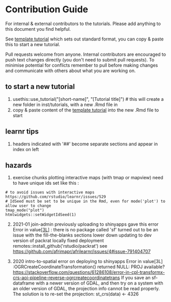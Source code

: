 # Contribution Guide

For internal & external contributors to the tutorials. Please add anything to this document you find helpful.

See [template tutorial](https://github.com/afrimapr/afrilearnr/blob/main/inst/tutorials/template-tutorial/template-tutorial.Rmd) which sets out standard format, you can copy & paste this to start a new tutorial.

Pull requests welcome from anyone. Internal contributors are encouraged to push text changes directly (you don't need to submit pull requests). To minimise potential for conflicts remember to pull before making changes and communicate with others about what you are working on. 


## to start a new tutorial

1. usethis::use_tutorial("[short-name]", "[Tutorial title]") # this will create a new folder in inst/tutorials, with a new .Rmd file in 
1. copy & paste content of the [template tutorial](https://github.com/afrimapr/afrilearnr/blob/main/inst/tutorials/template-tutorial/template-tutorial.Rmd) into the new .Rmd file to start


## learnr tips

1. headers indicated with '##' become separate sections and appear in index on left


## hazards

1. exercise chunks plotting interactive maps (with tmap or mapview) need to have unique ids set like this :
```{r [chunk-name]-setup}
# to avoid issues with interactive maps https://github.com/rstudio/learnr/issues/529
# IdSeed must be set to be unique in the Rmd, even for mode('plot') to allow user to change
tmap_mode("plot")
htmlwidgets::setWidgetIdSeed(1)
```

2. 2021-01 join-admin previously uploading to shinyapps gave this error
Error in value[[3L]](cond) : there is no package called 'sf'
turned out to be an issue with the fill-the-blanks sections lower down
updating to dev version of packrat locally fixed deployment 
remotes::install_github('rstudio/packrat')
see https://github.com/afrimapr/afrilearnr/issues/4#issue-791404707

3. 2020 intro-to-spatial error on deploying to shinyapps
Error in value[3L] :OGRCreateCoordinateTransformation() returned NULL: PROJ available?
https://stackoverflow.com/questions/61286108/error-in-cpl-transformx-crs-aoi-pipeline-reverse-ogrcreatecoordinatetrans
If you save an sf-dataframe with a newer version of GDAL, and then try on a system with an older version of GDAL, the projection info cannot be read properly.
The solution is to re-set the projection:
st_crs(data) <- 4326


